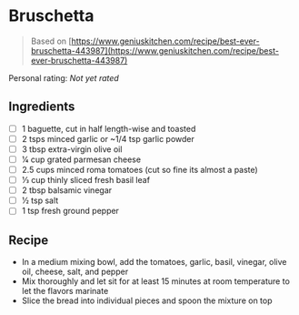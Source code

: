 <!-- Do not modify sections with "AUTO-*". They are updated by make.py -->

# Bruschetta

> Based on [https://www.geniuskitchen.com/recipe/best-ever-bruschetta-443987](https://www.geniuskitchen.com/recipe/best-ever-bruschetta-443987)

<!-- rating=0; (User can specify rating on scale of 1-5) -->
<!-- AUTO-UserRating -->
Personal rating: *Not yet rated*
<!-- /AUTO-UserRating -->

<!-- TODO: Capture image for Bruschetta -->

## Ingredients

* [ ] 1 baguette, cut in half length-wise and toasted
* [ ] 2 tsps minced garlic or ~1/4 tsp garlic powder
* [ ] 3 tbsp extra-virgin olive oil
* [ ] 1⁄4 cup grated parmesan cheese
* [ ] 2.5 cups minced roma tomatoes (cut so fine its almost a paste)
* [ ] 1⁄3 cup thinly sliced fresh basil leaf
* [ ] 2 tbsp balsamic vinegar
* [ ] 1⁄2 tsp salt
* [ ] 1 tsp fresh ground pepper

## Recipe

* In a medium mixing bowl, add the tomatoes, garlic, basil, vinegar, olive oil, cheese, salt, and pepper
* Mix thoroughly and let sit for at least 15 minutes at room temperature to let the flavors marinate
* Slice the bread into individual pieces and spoon the mixture on top
